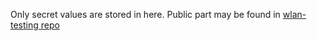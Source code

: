 Only secret values are stored in here. Public part may be found in [wlan-testing repo](https://github.com/Telecominfraproject/wlan-testing/tree/master/helm/ucentral/values.ucentral-qa.yaml)
